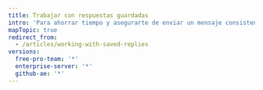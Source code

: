 ```yaml
---
title: Trabajar con respuestas guardadas
intro: 'Para ahorrar tiempo y asegurarte de enviar un mensaje consistente, puedes agregar respuestas guardadas a las propuestas y los comentarios de la solicitud de extracción.'
mapTopic: true
redirect_from:
  - /articles/working-with-saved-replies
versions:
  free-pro-team: '*'
  enterprise-server: '*'
  github-ae: '*'
---
```


